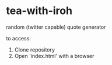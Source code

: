# tea-with-iroh
random (twitter capable) quote generator

to access:
  1. Clone repository
  2. Open 'index.html' with a browser
